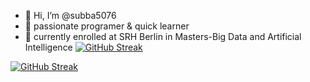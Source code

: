 - 👋 Hi, I’m @subba5076
- 👀 passionate programer & quick learner
- 🌱 currently enrolled at SRH Berlin in Masters-Big Data and Artificial Intelligence
[![GitHub Streak](https://github-readme-streak-stats.herokuapp.com/?user=subba5076&theme=dark)](https://git.io/streak-stats)

[![GitHub Streak](https://streak-stats.demolab.com/?user=subba5076&theme=dark)](https://git.io/streak-stats)

<!---
subba5076/subba5076 is a ✨ special ✨ repository because its `README.md` (this file) appears on your GitHub profile.
You can click the Preview link to take a look at your changes.
--->
